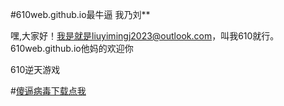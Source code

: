 #610web.github.io最牛逼   我乃刘**

嘿,大家好！我是就是liuyimingj2023@outlook.com，叫我610就行。610web.github.io他妈的欢迎你

610逆天游戏

#[傻逼病毒下载点我](https://www.123865.com/s/SOxAjv-p8WFv)
